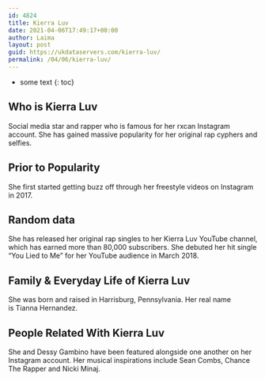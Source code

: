 ```yaml
---
id: 4824
title: Kierra Luv
date: 2021-04-06T17:49:17+00:00
author: Laima
layout: post
guid: https://ukdataservers.com/kierra-luv/
permalink: /04/06/kierra-luv/
---
```


* some text
{: toc}


## Who is Kierra Luv
                  
                  
                  
Social media star and rapper who is famous for her rxcan Instagram account. She has gained massive popularity for her original rap cyphers and selfies. 
                  
              
            
              
            
                
                
                
## Prior to Popularity
                  
                  
                  
She first started getting buzz off through her freestyle videos on Instagram in 2017.
                  
              
            
              
            
                
                
                
## Random data
                  
                  
                  
She has released her original rap singles to her Kierra Luv YouTube channel, which has earned more than 80,000 subscribers. She debuted her hit single &#8220;You Lied to Me&#8221; for her YouTube audience in March 2018. 
                  
              
            
              
            
                
                
                
## Family & Everyday Life of Kierra Luv
                  
                  
                  
She was born and raised in Harrisburg, Pennsylvania. Her real name is Tianna Hernandez. 
                  
              
            
              
            
                
                
                
## People Related With Kierra Luv
                  
                  
                  
She and Dessy Gambino have been featured alongside one another on her Instagram account. Her musical inspirations include Sean Combs, Chance The Rapper and Nicki Minaj.
                  
              
            
              
            
                
              
            
              
              
            
            
              
            
          
          
          